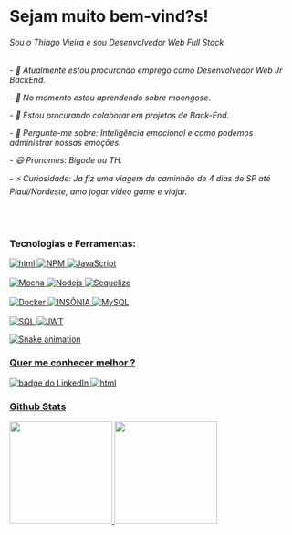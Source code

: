 </br>
<h1 align="left" dir="auto">Sejam muito bem-vind?s!</h1>

<h6>Sou o Thiago Vieira e sou Desenvolvedor Web Full Stack</h6>

<h6>
  <p dir="auto">- 🔭 Atualmente estou procurando emprego como Desenvolvedor Web Jr BackEnd.</p>
  <p dir="auto">- 🌱 No momento estou aprendendo sobre moongose.</p>
  <p dir="auto">- 👯 Estou procurando colaborar em projetos de Back-End.</p>
  <p dir="auto">- 💬 Pergunte-me sobre: Inteligência emocional e como podemos administrar nossas emoções.<p/>
  <p dir="auto">- 😄 Pronomes: Bigode ou TH.</p>
  <p dir="auto">- ⚡ Curiosidade: Ja fiz uma viagem de caminhão de 4 dias de SP até Piauí/Nordeste, amo jogar video game e viajar.</p>
</h3>
</br>

<div>
<h3>Tecnologias e Ferramentas:</h3>
<a href="https://developer.mozilla.org/pt-BR/docs/Web/HTML"><img alt="html" src="https://img.shields.io/badge/HTML5-E34F26?style=for-the-badge&logo=html5&logoColor=white" />
  <img src="https://camo.githubusercontent.com/55037e0ff8e2c9df84ad631c3d0443a7316776ede7459a5872ccb336d7df2781/68747470733a2f2f696d672e736869656c64732e696f2f62616467652f6e706d2d4342333833373f7374796c653d666f722d7468652d6261646765266c6f676f3d6e706d266c6f676f436f6c6f723d7768697465" alt="NPM" data-canonical-src="https://img.shields.io/badge/npm-CB3837?style=for-the-badge&amp;logo=npm&amp;logoColor=white" style="max-width: 100%;">
<a href="https://developer.mozilla.org/pt-BR/docs/Web/JavaScript"><img alt="JavaScript" src="https://img.shields.io/badge/JavaScript-323330?style=for-the-badge&logo=javascript&logoColor=F7DF1E" /> </br>
  </br>
<a href="https://mochajs.org/"><img alt="Mocha" src="https://img.shields.io/badge/Mocha-8D6748?style=for-the-badge&logo=Mocha&logoColor=white" />
<a href="https://nodejs.org/en/"><img alt="Nodejs" src="https://img.shields.io/badge/Node.js-339933?style=for-the-badge&logo=nodedotjs&logoColor=white" />
<a href="https://sequelize.org"><img alt="Sequelize" src="https://img.shields.io/badge/Sequelize-52B0E7?style=for-the-badge&logo=Sequelize&logoColor=white" /> </br>
  </br>
  <a href="[Link perfil no Docker]"><img alt="Docker" src="https://img.shields.io/badge/Docker-2CA5E0?style=for-the-badge&logo=docker&logoColor=white" /> 
  <img src="https://camo.githubusercontent.com/7dca196dd7adc5004b07ec192b825cd9935af42a2abe7ff06b8aff268643b6b0/68747470733a2f2f696d672e736869656c64732e696f2f62616467652f496e736f6d6e69612d3538343962653f7374796c653d666f722d7468652d6261646765266c6f676f3d496e736f6d6e6961266c6f676f436f6c6f723d7768697465" alt="INSÔNIA" data-canonical-src="https://img.shields.io/badge/Insomnia-5849be?style=for-the-badge&amp;logo=Insomnia&amp;logoColor=white" style="max-width: 100%;">
   <img src="https://camo.githubusercontent.com/988b23566a8e239f9717abbed64d36834115c8a8c7082a71c358e04f47f8398c/68747470733a2f2f696d672e736869656c64732e696f2f62616467652f4d7953514c2d3030303030463f7374796c653d666f722d7468652d6261646765266c6f676f3d6d7973716c266c6f676f436f6c6f723d7768697465" alt="MySQL" data-canonical-src="https://img.shields.io/badge/MySQL-00000F?style=for-the-badge&amp;logo=mysql&amp;logoColor=white" style="max-width: 100%;">
   </br>
  </br>
  <img src="https://camo.githubusercontent.com/dbcd5c52f2757f0daf6ff3bcf45141be118a05e36d9eaa2347e2428dc0eb62ca/68747470733a2f2f696d672e736869656c64732e696f2f62616467652f53514c2d3233324633453f7374796c653d666c61742d737175617265266c6f676f3d6d6963726f736f667473716c73657276657226636f6c6f723d623262326232266c6f676f436f6c6f723d626c61636b" alt="SQL" data-canonical-src="https://img.shields.io/badge/SQL-232F3E?style=flat-square&amp;logo=microsoftsqlserver&amp;color=b2b2b2&amp;logoColor=black" style="max-width: 100%;">
  <img src="https://camo.githubusercontent.com/92407fc26e09271d8137b8aaf1585b266f04046b96f1564dfe5a69f146e21301/68747470733a2f2f696d672e736869656c64732e696f2f62616467652f4a57542d3030303030303f7374796c653d666f722d7468652d6261646765266c6f676f3d4a534f4e253230776562253230746f6b656e73266c6f676f436f6c6f723d7768697465" alt="JWT" data-canonical-src="https://img.shields.io/badge/JWT-000000?style=for-the-badge&amp;logo=JSON%20web%20tokens&amp;logoColor=white" style="max-width: 100%;">
  </div>
  
  ![Snake animation](https://github.com/viieirathi/viieirathi/blob/output/github-contribution-grid-snake.svg)

  
<h3>Quer me conhecer melhor ?</h3>
<a href="https://www.linkedin.com/in/viieirathiago/" rel="nofollow">
  <img src="https://camo.githubusercontent.com/a80d00f23720d0bc9f55481cfcd77ab79e141606829cf16ec43f8cacc7741e46/68747470733a2f2f696d672e736869656c64732e696f2f62616467652f4c696e6b6564496e2d3030373742353f7374796c653d666f722d7468652d6261646765266c6f676f3d6c696e6b6564696e266c6f676f436f6c6f723d7768697465" alt="badge do LinkedIn" data-canonical-src="https://img.shields.io/badge/LinkedIn-0077B5?style=for-the-badge&amp;logo=linkedin&amp;logoColor=white" style="max-width: 100%;"> <a href="thiiviiera@gmail.com"><img alt="html" src="https://img.shields.io/badge/Gmail-D14836?style=for-the-badge&logo=gmail&logoColor=white" />
  <br>
  <div>
    <h3>
      Github Stats
    </h3>
  <tr>
    <td>
  <a href="https://github.com/viieirathi">
    <a href =" https://github.com/anuraghazra/github-readme-stats "> 
  <img height="180em" src ="https://github-readme-stats.vercel.app/api?username=viieirathi&show_icons=true&theme=blue-green" style="max-width: 100%;"/>
 </a> 
  </a>
</td>
    <td>
  <a href="https://github.com/viieirathi">
     <img height="180em" src ="https://github-readme-stats.vercel.app/api/top-langs/?username=viieirathi&langs_count=8&layout=compact&theme=blue-green"
          style="max-width: 100%;"/>
 </a>
</td>
  </tr>
  </div>
